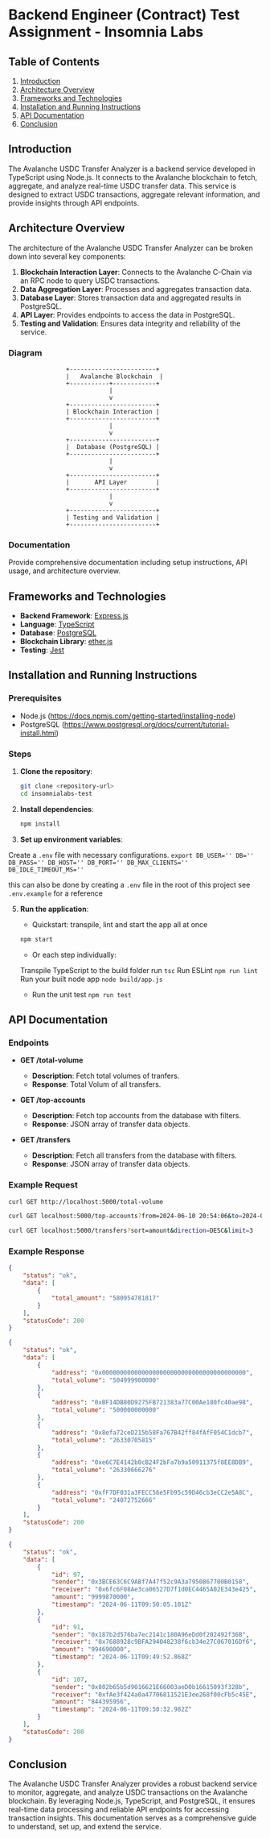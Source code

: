 # Backend Engineer (Contract) Test Assignment - Insomnia Labs

## Table of Contents
1. [Introduction](#introduction)
2. [Architecture Overview](#architecture-overview)
3. [Frameworks and Technologies](#frameworks-and-technologies)
4. [Installation and Running Instructions](#installation-and-running-instructions)
5. [API Documentation](#api-documentation)
6. [Conclusion](#conclusion)

## Introduction
The Avalanche USDC Transfer Analyzer is a backend service developed in TypeScript using Node.js. It connects to the Avalanche blockchain to fetch, aggregate, and analyze real-time USDC transfer data. This service is designed to extract USDC transactions, aggregate relevant information, and provide insights through API endpoints.

## Architecture Overview
The architecture of the Avalanche USDC Transfer Analyzer can be broken down into several key components:

1. **Blockchain Interaction Layer**: Connects to the Avalanche C-Chain via an RPC node to query USDC transactions.
2. **Data Aggregation Layer**: Processes and aggregates transaction data.
3. **Database Layer**: Stores transaction data and aggregated results in PostgreSQL. 
4. **API Layer**: Provides endpoints to access the data in PostgreSQL.
5. **Testing and Validation**: Ensures data integrity and reliability of the service.

### Diagram
```plaintext
                +------------------------+
                |   Avalanche Blockchain  |
                +-----------+------------+
                            |
                            v
                +------------------------+
                | Blockchain Interaction |
                +------------------------+
                            |
                            v
                +------------------------+
                |  Database (PostgreSQL) |
                +------------------------+
                            |
                            v
                +------------------------+
                |       API Layer        |
                +------------------------+
                            |
                            v
                +------------------------+
                | Testing and Validation |
                +------------------------+

```
### Documentation
Provide comprehensive documentation including setup instructions, API usage, and architecture overview.

## Frameworks and Technologies
- **Backend Framework**: [Express.js](https://expressjs.com/en/starter/installing.html)
- **Language**: [TypeScript](https://www.npmjs.com/package/typescript)
- **Database**: [PostgreSQL](https://www.postgresql.org/docs/current/tutorial-install.html)
- **Blockchain Library**: [ether.js](https://docs.ethers.org/v5/getting-started/)
- **Testing**: [Jest](https://jestjs.io/docs/getting-started)

## Installation and Running Instructions
### Prerequisites
- Node.js (https://docs.npmjs.com/getting-started/installing-node)
- PostgreSQL (https://www.postgresql.org/docs/current/tutorial-install.html)

### Steps
1. **Clone the repository**:
   ```bash
   git clone <repository-url>
   cd insomnialabs-test
   ```

2. **Install dependencies**:
   ```bash
   npm install
   ```

3. **Set up environment variables**:

  Create a `.env` file with necessary configurations.
   `export DB_USER='' DB='' DB_PASS='' DB_HOST='' DB_PORT='' DB_MAX_CLIENTS='' DB_IDLE_TIMEOUT_MS=''`

  this can also be done by creating a `.env` file in the root of this project see `.env.example` for a reference

5. **Run the application**:
   - Quickstart: transpile, lint and start the app all at once
   
   ```bash
   npm start
   ```

   - Or each step individually:

    Transpile TypeScript to the build folder
       run `tsc`
    Run ESLint
       `npm run lint`
    Run your built node app
       `node build/app.js`

   - Run the unit test
       `npm run test`

## API Documentation
### Endpoints
- **GET /total-volume**
  - **Description**: Fetch total volumes of tranfers.
  - **Response**: Total Volum of all transfers.

- **GET /top-accounts**
  - **Description**: Fetch top accounts from the database with filters.
  - **Response**: JSON array of transfer data objects.

- **GET /transfers**
  - **Description**: Fetch all transfers from the database with filters.
  - **Response**: JSON array of transfer data objects.

### Example Request
```bash
curl GET http://localhost:5000/total-volume
```
```bash
curl GET localhost:5000/top-accounts?from=2024-06-10 20:54:06&to=2024-06-11 20:54:15&limit=5&offset=0
```
```bash
curl GET localhost:5000/transfers?sort=amount&direction=DESC&limit=3
```

### Example Response
```json
{
    "status": "ok",
    "data": [
        {
            "total_amount": "580954781817"
        }
    ],
    "statusCode": 200
}
```
```json
{
    "status": "ok",
    "data": [
        {
            "address": "0x0000000000000000000000000000000000000000",
            "total_volume": "504999900000"
        },
        {
            "address": "0xBF14DB80D9275FB721383a77C00Ae180fc40ae98",
            "total_volume": "500000000000"
        },
        {
            "address": "0x8efa72ceD215b58Fa767B42ff84fAfF054C1dcb7",
            "total_volume": "26330705815"
        },
        {
            "address": "0xe6C7E4142b0cB24F2bFa7b9a50911375f8EE8DB9",
            "total_volume": "26330666276"
        },
        {
            "address": "0xfF7DF031a3FECC56e5Fb95c59D46cb3eCC2e5A8C",
            "total_volume": "24072752666"
        }
    ],
    "statusCode": 200
}
```
```json
{
    "status": "ok",
    "data": [
        {
            "id": 97,
            "sender": "0x3BCE63C6C9ABf7A47f52c9A3a7950867700B0158",
            "receiver": "0x6fc6F08Ae3ca06527D7f1d0EC4465A02E343e425",
            "amount": "9999870000",
            "timestamp": "2024-06-11T09:50:05.101Z"
        },
        {
            "id": 91,
            "sender": "0x187b2d576ba7ec2141c180A96eDd0f202492f36B",
            "receiver": "0x7688928c9BFA294048238f6cb34e27C067016Df6",
            "amount": "994690000",
            "timestamp": "2024-06-11T09:49:52.868Z"
        },
        {
            "id": 107,
            "sender": "0x802b65b5d9016621E66003aeD0b16615093f328b",
            "receiver": "0xfAe3f424a0a47706811521E3ee268f00cFb5c45E",
            "amount": "844395956",
            "timestamp": "2024-06-11T09:50:32.982Z"
        }
    ],
    "statusCode": 200
}
```

## Conclusion
The Avalanche USDC Transfer Analyzer provides a robust backend service to monitor, aggregate, and analyze USDC transactions on the Avalanche blockchain. By leveraging Node.js, TypeScript, and PostgreSQL, it ensures real-time data processing and reliable API endpoints for accessing transaction insights. This documentation serves as a comprehensive guide to understand, set up, and extend the service.
